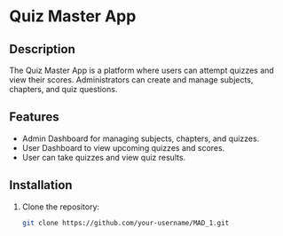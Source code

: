 # Quiz Master App

## Description
The Quiz Master App is a platform where users can attempt quizzes and view their scores. Administrators can create and manage subjects, chapters, and quiz questions.

## Features
- Admin Dashboard for managing subjects, chapters, and quizzes.
- User Dashboard to view upcoming quizzes and scores.
- User can take quizzes and view quiz results.

## Installation

1. Clone the repository:
   ```sh
   git clone https://github.com/your-username/MAD_1.git
